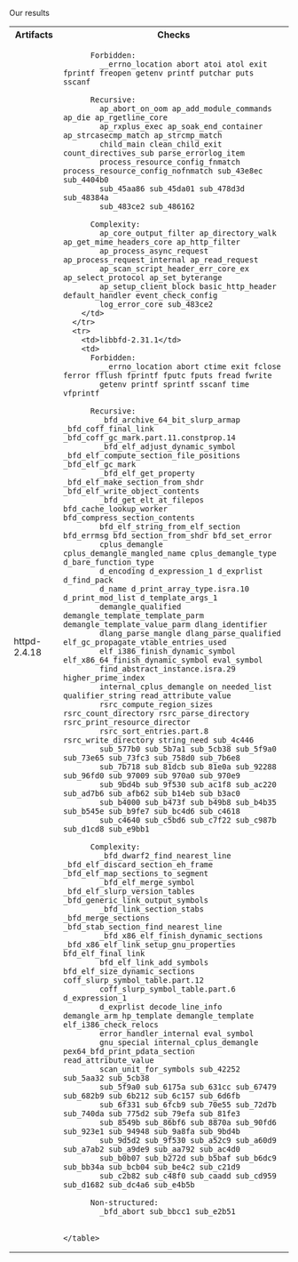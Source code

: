 
Our results


<table style="width:100%">
      <tr>
        <th>Artifacts</th>
        <th>Checks</th>
      </tr>
      <tr>
        <td>httpd-2.4.18</td>
        <td>

          Forbidden:
            __errno_location abort atoi atol exit fprintf freopen getenv printf putchar puts sscanf

          Recursive:
            ap_abort_on_oom ap_add_module_commands ap_die ap_rgetline_core
            ap_rxplus_exec ap_soak_end_container ap_strcasecmp_match ap_strcmp_match
            child_main clean_child_exit count_directives_sub parse_errorlog_item
            process_resource_config_fnmatch process_resource_config_nofnmatch sub_43e8ec sub_4404b0
            sub_45aa86 sub_45da01 sub_478d3d sub_48384a
            sub_483ce2 sub_486162

          Complexity:
            ap_core_output_filter ap_directory_walk ap_get_mime_headers_core ap_http_filter
            ap_process_async_request ap_process_request_internal ap_read_request
            ap_scan_script_header_err_core_ex ap_select_protocol ap_set_byterange
            ap_setup_client_block basic_http_header default_handler event_check_config
            log_error_core sub_483ce2
        </td>
      </tr>
      <tr>
        <td>libbfd-2.31.1</td>
        <td>
          Forbidden:
            __errno_location abort ctime exit fclose ferror fflush fprintf fputc fputs fread fwrite
            getenv printf sprintf sscanf time vfprintf

          Recursive:
            _bfd_archive_64_bit_slurp_armap _bfd_coff_final_link _bfd_coff_gc_mark.part.11.constprop.14
            _bfd_elf_adjust_dynamic_symbol _bfd_elf_compute_section_file_positions _bfd_elf_gc_mark
            _bfd_elf_get_property _bfd_elf_make_section_from_shdr _bfd_elf_write_object_contents
            _bfd_get_elt_at_filepos bfd_cache_lookup_worker bfd_compress_section_contents
            bfd_elf_string_from_elf_section bfd_errmsg bfd_section_from_shdr bfd_set_error
            cplus_demangle cplus_demangle_mangled_name cplus_demangle_type d_bare_function_type
            d_encoding d_expression_1 d_exprlist d_find_pack
            d_name d_print_array_type.isra.10 d_print_mod_list d_template_args_1
            demangle_qualified demangle_template_template_parm demangle_template_value_parm dlang_identifier
            dlang_parse_mangle dlang_parse_qualified elf_gc_propagate_vtable_entries_used
            elf_i386_finish_dynamic_symbol elf_x86_64_finish_dynamic_symbol eval_symbol
            find_abstract_instance.isra.29 higher_prime_index
            internal_cplus_demangle on_needed_list qualifier_string read_attribute_value
            rsrc_compute_region_sizes rsrc_count_directory rsrc_parse_directory rsrc_print_resource_director
            rsrc_sort_entries.part.8 rsrc_write_directory string_need sub_4c446
            sub_577b0 sub_5b7a1 sub_5cb38 sub_5f9a0 sub_73e65 sub_73fc3 sub_758d0 sub_7b6e8
            sub_7b718 sub_81dcb sub_81e0a sub_92288 sub_96fd0 sub_97009 sub_970a0 sub_970e9
            sub_9bd4b sub_9f530 sub_ac1f8 sub_ac220 sub_ad7b6 sub_afb62 sub_b14eb sub_b3ac0
            sub_b4000 sub_b473f sub_b49b8 sub_b4b35 sub_b545e sub_b9fe7 sub_bc4d6 sub_c4618
            sub_c4640 sub_c5bd6 sub_c7f22 sub_c987b sub_d1cd8 sub_e9bb1

          Complexity:
            _bfd_dwarf2_find_nearest_line _bfd_elf_discard_section_eh_frame _bfd_elf_map_sections_to_segment
            _bfd_elf_merge_symbol _bfd_elf_slurp_version_tables _bfd_generic_link_output_symbols
            _bfd_link_section_stabs _bfd_merge_sections _bfd_stab_section_find_nearest_line
            _bfd_x86_elf_finish_dynamic_sections _bfd_x86_elf_link_setup_gnu_properties bfd_elf_final_link
            bfd_elf_link_add_symbols bfd_elf_size_dynamic_sections coff_slurp_symbol_table.part.12
            coff_slurp_symbol_table.part.6 d_expression_1
            d_exprlist decode_line_info demangle_arm_hp_template demangle_template elf_i386_check_relocs
            error_handler_internal eval_symbol
            gnu_special internal_cplus_demangle pex64_bfd_print_pdata_section read_attribute_value
            scan_unit_for_symbols sub_42252 sub_5aa32 sub_5cb38
            sub_5f9a0 sub_6175a sub_631cc sub_67479 sub_682b9 sub_6b212 sub_6c157 sub_6d6fb
            sub_6f331 sub_6fcb9 sub_70e55 sub_72d7b sub_740da sub_775d2 sub_79efa sub_81fe3
            sub_8549b sub_86bf6 sub_8870a sub_90fd6 sub_923e1 sub_94948 sub_9a8fa sub_9bd4b
            sub_9d5d2 sub_9f530 sub_a52c9 sub_a60d9 sub_a7ab2 sub_a9de9 sub_aa792 sub_ac4d0
            sub_b0b07 sub_b272d sub_b5baf sub_b6dc9 sub_bb34a sub_bcb04 sub_be4c2 sub_c21d9
            sub_c2b82 sub_c48f0 sub_caadd sub_cd959 sub_d1682 sub_dc4a6 sub_e4b5b

          Non-structured:
            _bfd_abort sub_bbcc1 sub_e2b51


    </table>
